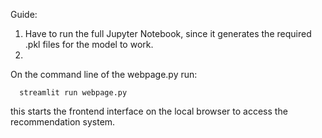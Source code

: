 
Guide:

1. Have to run the full Jupyter Notebook, since it generates the required .pkl files for the model to work.
2.
On the command line of the webpage.py run:

      streamlit run webpage.py
      
this starts the frontend interface on the local browser to access the recommendation system.

